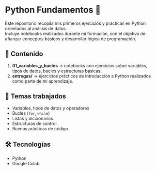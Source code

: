 # Python Fundamentos 🐍

Este repositorio recopila mis primeros ejercicios y prácticas en Python orientados al análisis de datos.  
Incluye notebooks realizados durante mi formación, con el objetivo de afianzar conceptos básicos y desarrollar lógica de programación.

## 📂 Contenido
1. **01_variables_y_bucles** → notebooks con ejercicios sobre variables, tipos de datos, bucles y estructuras básicas.  
2. **entregas/** → ejercicios prácticos de introducción a Python realizados como parte de mi aprendizaje.  

## 🧠 Temas trabajados
- Variables, tipos de datos y operadores  
- Bucles (`for`, `while`)  
- Listas y diccionarios  
- Estructuras de control  
- Buenas prácticas de código  

## 🛠️ Tecnologías
- Python  
- Google Colab  

